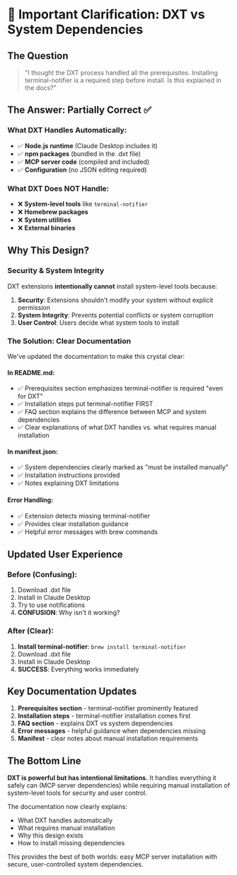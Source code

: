 # 🚨 Important Clarification: DXT vs System Dependencies

## The Question
> "I thought the DXT process handled all the prerequisites. Installing terminal-notifier is a required step before install. Is this explained in the docs?"

## The Answer: Partially Correct ✅

### What DXT Handles Automatically:
- ✅ **Node.js runtime** (Claude Desktop includes it)
- ✅ **npm packages** (bundled in the .dxt file)
- ✅ **MCP server code** (compiled and included)
- ✅ **Configuration** (no JSON editing required)

### What DXT Does NOT Handle:
- ❌ **System-level tools** like `terminal-notifier`
- ❌ **Homebrew packages**
- ❌ **System utilities**
- ❌ **External binaries**

## Why This Design?

### Security & System Integrity
DXT extensions **intentionally cannot** install system-level tools because:
1. **Security**: Extensions shouldn't modify your system without explicit permission
2. **System Integrity**: Prevents potential conflicts or system corruption
3. **User Control**: Users decide what system tools to install

### The Solution: Clear Documentation

We've updated the documentation to make this crystal clear:

#### In README.md:
- ✅ Prerequisites section emphasizes terminal-notifier is required "even for DXT"
- ✅ Installation steps put terminal-notifier FIRST
- ✅ FAQ section explains the difference between MCP and system dependencies
- ✅ Clear explanations of what DXT handles vs. what requires manual installation

#### In manifest.json:
- ✅ System dependencies clearly marked as "must be installed manually"
- ✅ Installation instructions provided
- ✅ Notes explaining DXT limitations

#### Error Handling:
- ✅ Extension detects missing terminal-notifier
- ✅ Provides clear installation guidance
- ✅ Helpful error messages with brew commands

## Updated User Experience

### Before (Confusing):
1. Download .dxt file
2. Install in Claude Desktop
3. Try to use notifications
4. **CONFUSION**: Why isn't it working?

### After (Clear):
1. **Install terminal-notifier**: `brew install terminal-notifier`
2. Download .dxt file  
3. Install in Claude Desktop
4. **SUCCESS**: Everything works immediately

## Key Documentation Updates

1. **Prerequisites section** - terminal-notifier prominently featured
2. **Installation steps** - terminal-notifier installation comes first
3. **FAQ section** - explains DXT vs system dependencies
4. **Error messages** - helpful guidance when dependencies missing
5. **Manifest** - clear notes about manual installation requirements

## The Bottom Line

**DXT is powerful but has intentional limitations.** It handles everything it safely can (MCP server dependencies) while requiring manual installation of system-level tools for security and user control.

The documentation now clearly explains:
- What DXT handles automatically
- What requires manual installation
- Why this design exists
- How to install missing dependencies

This provides the best of both worlds: easy MCP server installation with secure, user-controlled system dependencies.
